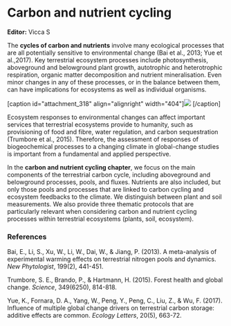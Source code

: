 


# Carbon and nutrient cycling

**Editor:** Vicca S

The **cycles of carbon and nutrients** involve many ecological processes that are all potentially sensitive to environmental change (Bai et al., 2013; Yue et al.,2017). Key terrestrial ecosystem processes include photosynthesis, aboveground and belowground plant growth, autotrophic and heterotrophic respiration, organic matter decomposition and nutrient mineralisation. Even minor changes in any of these processes, or in the balance between them, can have implications for ecosystems as well as individual organisms.



\[caption id="attachment\_318" align="alignright" width="404"\]![](http://climexhandbook.w.uib.no/files/2019/11/Surveys-300x197.png) \[/caption\]

Ecosystem responses to environmental changes can affect important services that terrestrial ecosystems provide to humanity, such as provisioning of food and fibre, water regulation, and carbon sequestration (Trumbore et al., 2015). Therefore, the assessment of responses of biogeochemical processes to a changing climate in global-change studies is important from a fundamental and applied perspective.

In the **carbon and nutrient cycling chapter**, we focus on the main components of the terrestrial carbon cycle, including aboveground and belowground processes, pools, and fluxes. Nutrients are also included, but only those pools and processes that are linked to carbon cycling and ecosystem feedbacks to the climate. We distinguish between plant and soil measurements. We also provide three thematic protocols that are particularly relevant when considering carbon and nutrient cycling processes within terrestrial ecosystems (plants, soil, ecosystem).

### References

Bai, E., Li, S., Xu, W., Li, W., Dai, W., & Jiang, P. (2013). A meta-analysis of experimental warming effects on terrestrial nitrogen pools and dynamics. _New Phytologist_, 199(2), 441-451.

Trumbore, S. E., Brando, P., & Hartmann, H. (2015). Forest health and global change. _Science_, 349(6250), 814-818.

Yue, K., Fornara, D. A., Yang, W., Peng, Y., Peng, C., Liu, Z., & Wu, F. (2017). Influence of multiple global change drivers on terrestrial carbon storage: additive effects are common. _Ecology Letters_, 20(5), 663-72.
